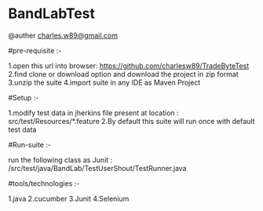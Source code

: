 # BandLabTest
@auther charles.w89@gmail.com

#pre-requisite :-

1.open this url into browser:
https://github.com/charlesw89/TradeByteTest
2.find clone or download option and download the project in zip format 
3.unzip the suite
4.import suite in any IDE as Maven Project

#Setup :-

1.modify test data in jherkins file present at location : src/test/Resources/*.feature
2.By default this suite will run once with default test data

#Run-suite :-

run the following class as Junit : /src/test/java/BandLab/TestUserShout/TestRunner.java 

#tools/technologies :-

1.java
2.cucumber
3.Junit
4.Selenium
